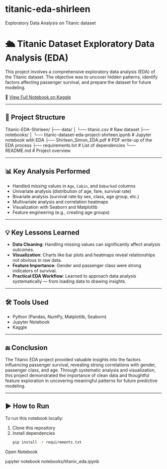 # titanic-eda-shirleen
Exploratory Data Analysis on Titanic dataset
# 🛳️ Titanic Dataset Exploratory Data Analysis (EDA)

This project involves a comprehensive exploratory data analysis (EDA) of the Titanic dataset. The objective was to uncover hidden patterns, identify factors affecting passenger survival, and prepare the dataset for future modeling.

🔗 [View Full Notebook on Kaggle](https://www.kaggle.com/code/shirleensimon/titanic-dataset-eda-project-shirleen)  

---






## 📁 Project Structure

Titanic-EDA-Shirleen/
├── data/
│ └── titanic.csv # Raw dataset
├── notebooks/
│ └── titanic-dataset-eda-project-shirleen.ipynb # Jupyter notebook with EDA
├── Shirleen_Simon_EDA.pdf # PDF write-up of the EDA process
├── requirements.txt # List of dependencies
└── README.md # Project overview 

---

## 📊 Key Analysis Performed

- Handled missing values in `Age`, `Cabin`, and `Embarked` columns  
- Univariate analysis (distribution of age, fare, survival rate)  
- Bivariate analysis (survival rate by sex, class, age group, etc.)  
- Multivariate analysis and correlation heatmaps  
- Visualization with Seaborn and Matplotlib  
- Feature engineering (e.g., creating age groups)

---

## 💡 Key Lessons Learned

- **Data Cleaning**: Handling missing values can significantly affect analysis outcomes.
- **Visualization**: Charts like bar plots and heatmaps reveal relationships not obvious in raw data.
- **Feature Importance**: Gender and passenger class were strong indicators of survival.
- **Practical EDA Workflow**: Learned to approach data analysis systematically — from loading data to drawing insights.

---

## 🛠️ Tools Used

- Python (Pandas, NumPy, Matplotlib, Seaborn)
- Jupyter Notebook
- Kaggle

---

## 🔚 Conclusion

The Titanic EDA project provided valuable insights into the factors influencing passenger survival, revealing strong correlations with gender, passenger class, and age. Through systematic analysis and visualization, this project demonstrated the importance of clean data and thoughtful feature exploration in uncovering meaningful patterns for future predictive modeling.

---

## ▶️ How to Run

To run this notebook locally:

1. Clone this repository
2. Install dependencies  
   ```bash
   pip install -r requirements.txt

Open Notebook

jupyter notebook notebooks/titanic_eda.ipynb
